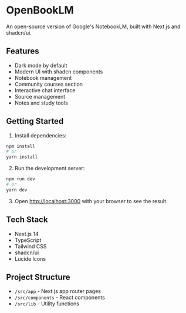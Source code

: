 # OpenBookLM

An open-source version of Google's NotebookLM, built with Next.js and shadcn/ui.

## Features

- Dark mode by default
- Modern UI with shadcn components
- Notebook management
- Community courses section
- Interactive chat interface
- Source management
- Notes and study tools

## Getting Started

1. Install dependencies:
```bash
npm install
# or
yarn install
```

2. Run the development server:
```bash
npm run dev
# or
yarn dev
```

3. Open [http://localhost:3000](http://localhost:3000) with your browser to see the result.

## Tech Stack

- Next.js 14
- TypeScript
- Tailwind CSS
- shadcn/ui
- Lucide Icons

## Project Structure

- `/src/app` - Next.js app router pages
- `/src/components` - React components
- `/src/lib` - Utility functions
